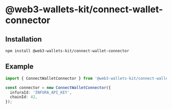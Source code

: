 # @web3-wallets-kit/connect-wallet-connector

## Installation

`npm install @web3-wallets-kit/connect-wallet-connector`

## Example

```typescript
import { ConnectWalletConnector } from '@web3-wallets-kit/connect-wallet-connector';

const connector = new ConnectWalletConnector({
  infuraId: 'INFURA_API_KEY',
  chainId: 42,
});
```
